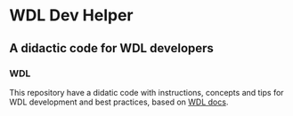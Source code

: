 # WDL Dev Helper
## A didactic code for WDL developers 
### WDL
This repository have a didatic code with instructions, concepts and tips for WDL development and best practices, based on [WDL docs](https://docs.openwdl.org/en/latest/).


